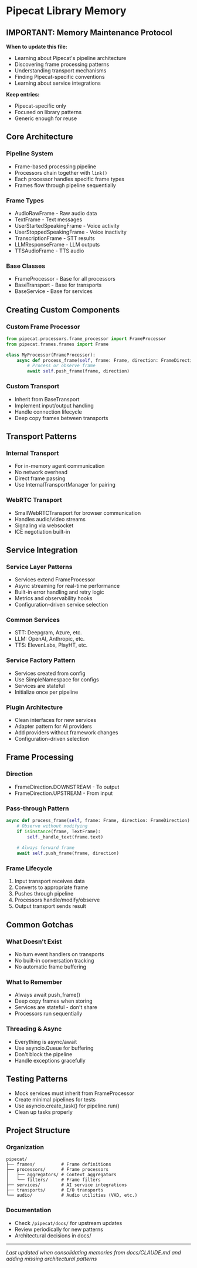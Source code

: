 # Pipecat Library Memory

## IMPORTANT: Memory Maintenance Protocol
**When to update this file:**
- Learning about Pipecat's pipeline architecture
- Discovering frame processing patterns
- Understanding transport mechanisms
- Finding Pipecat-specific conventions
- Learning about service integrations

**Keep entries:**
- Pipecat-specific only
- Focused on library patterns
- Generic enough for reuse

## Core Architecture

### Pipeline System
- Frame-based processing pipeline
- Processors chain together with `link()`
- Each processor handles specific frame types
- Frames flow through pipeline sequentially

### Frame Types
- AudioRawFrame - Raw audio data
- TextFrame - Text messages
- UserStartedSpeakingFrame - Voice activity
- UserStoppedSpeakingFrame - Voice inactivity
- TranscriptionFrame - STT results
- LLMResponseFrame - LLM outputs
- TTSAudioFrame - TTS audio

### Base Classes
- FrameProcessor - Base for all processors
- BaseTransport - Base for transports
- BaseService - Base for services

## Creating Custom Components

### Custom Frame Processor
```python
from pipecat.processors.frame_processor import FrameProcessor
from pipecat.frames.frames import Frame

class MyProcessor(FrameProcessor):
    async def process_frame(self, frame: Frame, direction: FrameDirection):
        # Process or observe frame
        await self.push_frame(frame, direction)
```

### Custom Transport
- Inherit from BaseTransport
- Implement input/output handling
- Handle connection lifecycle
- Deep copy frames between transports

## Transport Patterns

### Internal Transport
- For in-memory agent communication
- No network overhead
- Direct frame passing
- Use InternalTransportManager for pairing

### WebRTC Transport
- SmallWebRTCTransport for browser communication
- Handles audio/video streams
- Signaling via websocket
- ICE negotiation built-in

## Service Integration

### Service Layer Patterns
- Services extend FrameProcessor
- Async streaming for real-time performance
- Built-in error handling and retry logic
- Metrics and observability hooks
- Configuration-driven service selection

### Common Services
- STT: Deepgram, Azure, etc.
- LLM: OpenAI, Anthropic, etc.
- TTS: ElevenLabs, PlayHT, etc.

### Service Factory Pattern
- Services created from config
- Use SimpleNamespace for configs
- Services are stateful
- Initialize once per pipeline

### Plugin Architecture
- Clean interfaces for new services
- Adapter pattern for AI providers
- Add providers without framework changes
- Configuration-driven selection

## Frame Processing

### Direction
- FrameDirection.DOWNSTREAM - To output
- FrameDirection.UPSTREAM - From input

### Pass-through Pattern
```python
async def process_frame(self, frame: Frame, direction: FrameDirection):
    # Observe without modifying
    if isinstance(frame, TextFrame):
        self._handle_text(frame.text)
    
    # Always forward frame
    await self.push_frame(frame, direction)
```

### Frame Lifecycle
1. Input transport receives data
2. Converts to appropriate frame
3. Pushes through pipeline
4. Processors handle/modify/observe
5. Output transport sends result

## Common Gotchas

### What Doesn't Exist
- No turn event handlers on transports
- No built-in conversation tracking
- No automatic frame buffering

### What to Remember
- Always await push_frame()
- Deep copy frames when storing
- Services are stateful - don't share
- Processors run sequentially

### Threading & Async
- Everything is async/await
- Use asyncio.Queue for buffering
- Don't block the pipeline
- Handle exceptions gracefully

## Testing Patterns
- Mock services must inherit from FrameProcessor
- Create minimal pipelines for tests
- Use asyncio.create_task() for pipeline.run()
- Clean up tasks properly

## Project Structure

### Organization
```
pipecat/
├── frames/          # Frame definitions
├── processors/      # Frame processors
│   ├── aggregators/ # Context aggregators
│   └── filters/     # Frame filters
├── services/        # AI service integrations
├── transports/      # I/O transports
└── audio/           # Audio utilities (VAD, etc.)
```

### Documentation
- Check `/pipecat/docs/` for upstream updates
- Review periodically for new patterns
- Architectural decisions in docs/

---
*Last updated when consolidating memories from docs/CLAUDE.md and adding missing architectural patterns*